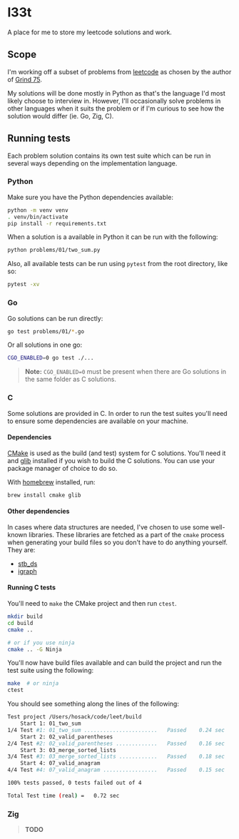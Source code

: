 # l33t

A place for me to store my leetcode solutions and work.

## Scope

I'm working off a subset of problems from [leetcode](leetcode.com) as chosen by the author of [Grind 75](https://www.techinterviewhandbook.org/grind75).

My solutions will be done mostly in Python as that's the language I'd most likely choose to interview in. However, I'll occasionally solve problems in other languages when it suits the problem or if I'm curious to see how the solution would differ (ie. Go, Zig, C).

## Running tests

Each problem solution contains its own test suite which can be run in several ways depending on the implementation language.

### Python

Make sure you have the Python dependencies available:

```bash
python -m venv venv
. venv/bin/activate
pip install -r requirements.txt
```

When a solution is a available in Python it can be run with the following:

```bash
python problems/01/two_sum.py
```

Also, all available tests can be run using `pytest` from the root directory, like so:

```bash
pytest -xv
```

### Go

Go solutions can be run directly:

```bash
go test problems/01/*.go
```

Or all solutions in one go:

```bash
CGO_ENABLED=0 go test ./...
```

> **Note:** `CGO_ENABLED=0` must be present when there are Go solutions in the same folder as C solutions.

### C

Some solutions are provided in C. In order to run the test suites you'll need to ensure some dependencies are available on your machine.

#### Dependencies

[CMake](https://cmake.org) is used as the build (and test) system for C solutions. You'll need it and [glib](https://github.com/GNOME/glib) installed if you wish to build the C solutions. You can use your package manager of choice to do so.

With [homebrew](https://brew.sh/) installed, run:

```bash
brew install cmake glib
```

#### Other dependencies

In cases where data structures are needed, I've chosen to use some well-known libraries. These libraries are fetched as a part of the `cmake` process when generating your build files so you don't have to do anything yourself. They are:

 * [stb_ds](https://github.com/nothings/stb)
 * [igraph](https://github.com/igraph/igraph)


#### Running C tests

You'll need to `make` the CMake project and then run `ctest`.

```bash
mkdir build
cd build
cmake ..

# or if you use ninja
cmake .. -G Ninja
```

You'll now have build files available and can build the project and run the test suite using the following:

```bash
make  # or ninja
ctest
```

You should see something along the lines of the following:

```bash
Test project /Users/hosack/code/leet/build
    Start 1: 01_two_sum
1/4 Test #1: 01_two_sum .......................   Passed    0.24 sec
    Start 2: 02_valid_parentheses
2/4 Test #2: 02_valid_parentheses .............   Passed    0.16 sec
    Start 3: 03_merge_sorted_lists
3/4 Test #3: 03_merge_sorted_lists ............   Passed    0.18 sec
    Start 4: 07_valid_anagram
4/4 Test #4: 07_valid_anagram .................   Passed    0.15 sec

100% tests passed, 0 tests failed out of 4

Total Test time (real) =   0.72 sec
```

### Zig

> **TODO**

